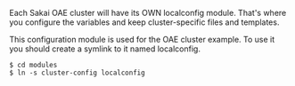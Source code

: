 Each Sakai OAE cluster will have its OWN localconfig module. That's where you configure the variables and keep cluster-specific files and templates.

This configuration module is used for the OAE cluster example. To use it you should create a symlink to it named localconfig.

    $ cd modules
    $ ln -s cluster-config localconfig
